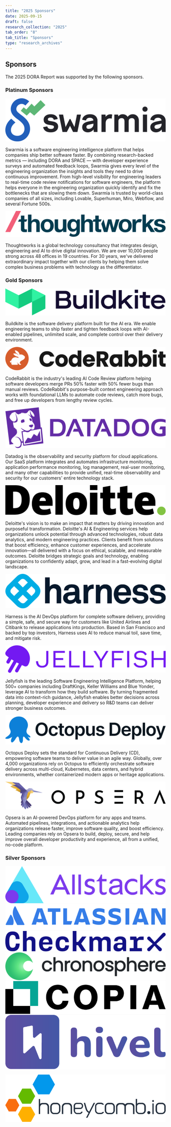 ```yaml
---
title: "2025 Sponsors"
date: 2025-09-15
draft: false
research_collection: "2025"
tab_order: "8"
tab_title: "Sponsors"
type: "research_archives"
---
```


## Sponsors

The 2025 DORA Report was supported by the following sponsors.

### Platinum Sponsors

<grid class="border_none mt-1 grid-single">

<item class="sponsor-item">
<a href="https://www.swarmia.com/" target="_blank"><img src="logos/swarmia.png" alt="Swarmia"></a>
<p>Swarmia is a software engineering intelligence platform that helps companies ship better software faster. By combining research-backed metrics — including DORA and SPACE — with developer experience surveys and automated feedback loops, Swarmia gives every level of the engineering organization the insights and tools they need to drive continuous improvement. From high-level visibility for engineering leaders to real-time code review notifications for software engineers, the platform helps everyone in the engineering organization quickly identify and fix the bottlenecks that are slowing them down. Swarmia is trusted by world-class companies of all sizes, including Lovable, Superhuman, Miro, Webflow, and several Fortune 500s.</p>
</item>

<item class="sponsor-item">
<a href="https://www.thoughtworks.com" target="_blank"><img src="logos/thoughtworks.jpg" alt="Thoughtworks"></a>
<p>Thoughtworks is a global technology consultancy that integrates design, engineering and AI to drive digital innovation. We are over 10,000 people strong across 48 offices in 19 countries. For 30 years, we've delivered extraordinary impact together with our clients by helping them solve complex business problems with technology as the differentiator.</p>
</item>

</grid>

### Gold Sponsors

<grid class="border_none mt-1">

<item class="sponsor-item">
<a href="https://buildkite.com/home/?utm_source=direct&utm_medium=partnership&utm_campaign=dora" target="_blank"><img src="logos/buildkite.png" alt="Buildkite"></a>
<p>Buildkite is the software delivery platform built for the AI era. We enable engineering teams to ship faster and tighten feedback loops with AI-enabled pipelines, unlimited scale, and complete control over their delivery environment.</p>
</item>

<item class="sponsor-item">
<a href="https://coderabbit.ai/" target="_blank"><img src="logos/coderabbit.png" alt="CodeRabbit"></a>
<p>CodeRabbit is the industry's leading AI Code Review platform helping software developers merge PRs 50% faster with 50% fewer bugs than manual reviews. CodeRabbit's purpose-built context engineering approach works with foundational LLMs to automate code reviews, catch more bugs, and free up developers from lengthy review cycles.</p>
</item>

<item class="sponsor-item">
<a href="https://www.datadoghq.com/" target="_blank"><img src="logos/datadog.png" alt="Datadog"></a>
<p>Datadog is the observability and security platform for cloud applications. Our SaaS platform integrates and automates infrastructure monitoring, application performance monitoring, log management, real-user monitoring, and many other capabilities to provide unified, real-time observability and security for our customers' entire technology stack.</p>
</item>

<item class="sponsor-item">
<a href="https://www.deloitte.com/us/en/services/consulting/services/engineering-ai-data.html" target="_blank"><img src="logos/deloitte.png" alt="Deloitte"></a>
<p>Deloitte's vision is to make an impact that matters by driving innovation and purposeful transformation. Deloitte's AI & Engineering services help organizations unlock potential through advanced technologies, robust data analytics, and modern engineering practices. Clients benefit from solutions that boost efficiency, enhance customer experiences, and accelerate innovation—all delivered with a focus on ethical, scalable, and measurable outcomes. Deloitte bridges strategic goals and technology, enabling organizations to confidently adapt, grow, and lead in a fast-evolving digital landscape.</p>
</item>

<item class="sponsor-item">
<a href="https://www.harness.io/?utm_source=dora&utm_medium=referral&utm_content=dora-report" target="_blank"><img src="logos/harness.png" alt="Harness"></a>
<p>Harness is the AI DevOps platform for complete software delivery, providing a simple, safe, and secure way for customers like United Airlines and Citibank to release applications into production. Based in San Francisco and backed by top investors, Harness uses AI to reduce manual toil, save time, and mitigate risk.</p>
</item>

<item class="sponsor-item">
<a href="https://jellyfish.co/" target="_blank"><img src="logos/jellyfish.png" alt="Jellyfish"></a>
<p>Jellyfish is the leading Software Engineering Intelligence Platform, helping 500+ companies including DraftKings, Keller Williams and Blue Yonder, leverage AI to transform how they build software. By turning fragmented data into context-rich guidance, Jellyfish enables better decisions across planning, developer experience and delivery so R&D teams can deliver stronger business outcomes.</p>
</item>

<item class="sponsor-item">
<a href="https://octopus.com/?utm_source=DORA-google&utm_medium=referral&utm_campaign=global-082025-dora-report&utm_content=&utm_term=" target="_blank"><img src="logos/octopus-deploy.png" alt="Octopus Deploy"></a>
<p>Octopus Deploy sets the standard for Continuous Delivery (CD), empowering software teams to deliver value in an agile way. Globally, over 4,000 organizations rely on Octopus to efficiently orchestrate software delivery across multi-cloud, Kubernetes, data centers, and hybrid environments, whether containerized modern apps or heritage applications.</p>
</item>

<item class="sponsor-item">
<a href="https://www.opsera.io/" target="_blank"><img src="logos/opsera.png" alt="Opsera"></a>
<p>Opsera is an AI-powered DevOps platform for any apps and teams. Automated pipelines, integrations, and actionable analytics help organizations release faster, improve software quality, and boost efficiency. Leading companies rely on Opsera to build, deploy, secure, and help improve overall developer productivity and experience, all from a unified, no-code platform.</p>
</item>

</grid>

### Silver Sponsors

<grid class="border_none mt-1 grid-triple">

<item class="sponsor-item">
<a href="https://www.allstacks.com/" target="_blank"><img src="logos/allstacks.png" alt="Allstacks"></a>
</item>

<item class="sponsor-item">
<a href="https://www.atlassian.com/" target="_blank"><img src="logos/atlassian.png" alt="Atlassian"></a>
</item>

<item class="sponsor-item">
<a href="https://checkmarx.com/" target="_blank"><img src="logos/checkmarx.png" alt="Checkmarx"></a>
</item>

<item class="sponsor-item">
<a href="https://chronosphere.io/" target="_blank"><img src="logos/chronosphere.png" alt="Chronosphere"></a>
</item>

<item class="sponsor-item">
<a href="https://www.copia.io/" target="_blank"><img src="logos/copia.png" alt="Copia"></a>
</item>

<item class="sponsor-item">
<a href="https://www.hivel.ai/" target="_blank"><img src="logos/hivel.png" alt="Hivel"></a>
</item>

<item><!-- empty <item> for spacing --></item>

<item class="sponsor-item">
<a href="https://www.honeycomb.io/" target="_blank"><img src="logos/honeycomb.png" alt="Honeycomb"></a>
</item>

</grid>
